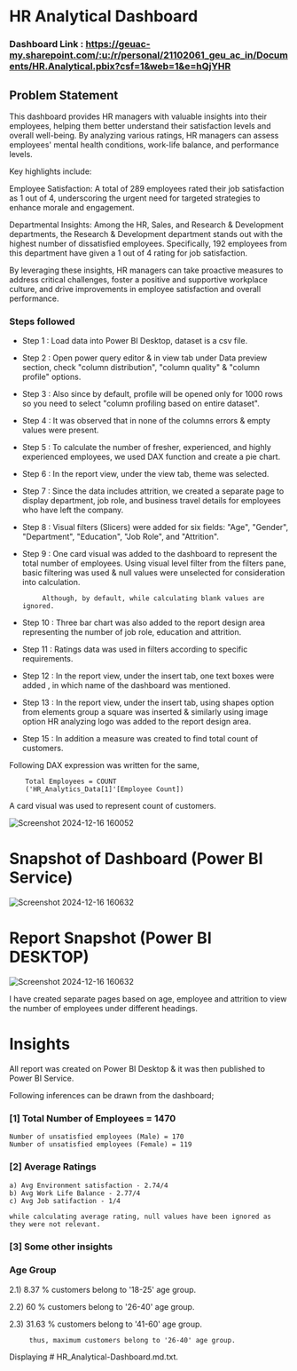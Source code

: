 
# HR Analytical Dashboard

### Dashboard Link : https://geuac-my.sharepoint.com/:u:/r/personal/21102061_geu_ac_in/Documents/HR.Analytical.pbix?csf=1&web=1&e=hQjYHR

## Problem Statement

This dashboard provides HR managers with valuable insights into their employees, helping them better understand their satisfaction levels and overall well-being. By analyzing various ratings, HR managers can assess employees' mental health conditions, work-life balance, and performance levels.

Key highlights include:

Employee Satisfaction:
A total of 289 employees rated their job satisfaction as 1 out of 4, underscoring the urgent need for targeted strategies to enhance morale and engagement.

Departmental Insights:
Among the HR, Sales, and Research & Development departments, the Research & Development department stands out with the highest number of dissatisfied employees. Specifically, 192 employees from this department have given a 1 out of 4 rating for job satisfaction.

By leveraging these insights, HR managers can take proactive measures to address critical challenges, foster a positive and supportive workplace culture, and drive improvements in employee satisfaction and overall performance.

### Steps followed 

- Step 1 : Load data into Power BI Desktop, dataset is a csv file.
- Step 2 : Open power query editor & in view tab under Data preview section, check "column distribution", "column quality" & "column profile" options.
- Step 3 : Also since by default, profile will be opened only for 1000 rows so you need to select "column profiling based on entire dataset".
- Step 4 : It was observed that in none of the columns errors & empty values were present.
- Step 5 : To calculate the number of fresher, experienced, and highly experienced employees, we used DAX function and create a pie chart.
- Step 6 : In the report view, under the view tab, theme was selected.
- Step 7 : Since the data includes attrition, we created a separate page to display department, job role, and business travel details for employees who have left the company.
- Step 8 : Visual filters (Slicers) were added for six fields: "Age", "Gender", "Department", "Education", "Job Role", and "Attrition".
- Step 9 : One card visual was added to the dashboard to represent the total number of employees.
           Using visual level filter from the filters pane, basic filtering was used & null values were unselected for consideration into calculation.
           
           Although, by default, while calculating blank values are ignored.
- Step 10 : Three bar chart was also added to the report design area representing the number of job role, education and attrition.  
- Step 11 : Ratings data was used in filters according to specific requirements.
- Step 12 : In the report view, under the insert tab, one text boxes were added , in which name of the dashboard was mentioned.
- Step 13 : In the report view, under the insert tab, using shapes option from elements group a square was inserted & similarly using image option HR analyzing logo was added to the report design area. 

        
- Step 15 : In addition a measure was created to find total count of customers.

Following DAX expression was written for the same,
        
        Total Employees = COUNT
        ('HR_Analytics_Data[1]'[Employee Count])
        
A card visual was used to represent count of customers.

![Screenshot 2024-12-16 160052](https://github.com/user-attachments/assets/e3863def-f13b-492d-b43b-ec8581d27ab6)




        

# Snapshot of Dashboard (Power BI Service)

![Screenshot 2024-12-16 160632](https://github.com/user-attachments/assets/abf36915-1041-425a-990b-0eeaeb497992)

 
 # Report Snapshot (Power BI DESKTOP)

 
![Screenshot 2024-12-16 160632](https://github.com/user-attachments/assets/abf36915-1041-425a-990b-0eeaeb497992)


I have created separate pages based on age, employee and attrition to view the number of employees under different headings.

# Insights

All report was created on Power BI Desktop & it was then published to Power BI Service.

Following inferences can be drawn from the dashboard;

### [1] Total Number of Employees = 1470

    Number of unsatisfied employees (Male) = 170
    Number of unsatisfied employees (Female) = 119
   
### [2] Average Ratings

    a) Avg Environment satisfaction - 2.74/4
    b) Avg Work Life Balance - 2.77/4
    c) Avg Job satifaction - 1/4
    
    while calculating average rating, null values have been ignored as they were not relevant.
    

 ### [3] Some other insights
 
 ### Age Group
 
 2.1)  8.37 % customers belong to '18-25' age group.
 
 2.2)  60 % customers belong to '26-40' age group.
 
 2.3)  31.63 % customers belong to '41-60' age group.
 
         thus, maximum customers belong to '26-40' age group.
         

Displaying # HR_Analytical-Dashboard.md.txt.

